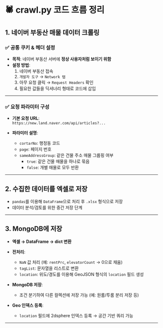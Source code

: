 # 🕷️ crawl.py 코드 흐름 정리

## 1. 네이버 부동산 매물 데이터 크롤링

### ✅ 공통 쿠키 & 헤더 설정  
- **목적**: 네이버 부동산 서버에 **정상 사용자처럼 보이기 위함**  
- **설정 방법**:  
  1. 네이버 부동산 접속  
  2. `개발자 도구` → `Network 탭`  
  3. 아무 요청 클릭 → `Request Headers` 확인  
  4. 필요한 값들을 딕셔너리 형태로 코드에 삽입  

---

### ✅ 요청 파라미터 구성  
- **기본 요청 URL**:  
  `https://new.land.naver.com/api/articles?...`

- **파라미터 설명**:  
  - `cortarNo`: 행정동 코드  
  - `page`: 페이지 번호  
  - `sameAddressGroup`: 같은 건물 주소 매물 그룹핑 여부  
    - `true`: 같은 건물 매물을 하나로 묶음  
    - `false`: 개별 매물로 모두 반환

---

## 2. 수집한 데이터를 엑셀로 저장

- `pandas`를 이용해 `DataFrame`으로 처리 후 `.xlsx` 형식으로 저장  
- 데이터 분석/검토를 위한 중간 저장 단계

---

## 3. MongoDB에 저장

- **엑셀 → DataFrame → dict 변환**  
- **전처리**:  
  - `NaN` 값 처리 (예: `rentPrc`, `elevatorCount` → 0으로 채움)  
  - `tagList`: 문자열을 리스트로 변환  
  - `location`: 위도/경도를 이용해 GeoJSON 형식의 `location` 필드 생성  

- **MongoDB 저장**:  
  - 조건 분기하여 다른 컬렉션에 저장 가능 (예: 원룸/투룸 분리 저장 등)

- **Geo 인덱스 등록**:  
  - `location` 필드에 2dsphere 인덱스 등록 → 공간 기반 쿼리 가능

---